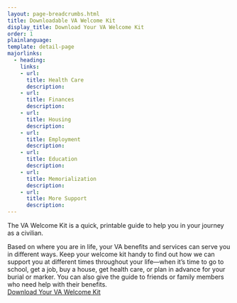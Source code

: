 ```yaml
---
layout: page-breadcrumbs.html
title: Downloadable VA Welcome Kit
display_title: Download Your VA Welcome Kit
order: 1
plainlanguage: 
template: detail-page
majorlinks:
  - heading: 
    links:
    - url: 
      title: Health Care
      description: 
    - url: 
      title: Finances
      description: 
    - url: 
      title: Housing
      description:       
    - url: 
      title: Employment
      description:       
    - url: 
      title: Education
      description:       
    - url: 
      title: Memorialization
      description: 
    - url: 
      title: More Support
      description: 
---
```

<div itemscope itemtype ="http://schema.org/HowTo">
<div class="va-introtext" itemprop="description">

The VA Welcome Kit is a quick, printable guide to help you in your journey as a civilian. 

Based on where you are in life, your VA benefits and services can serve you in different ways. Keep your welcome kit handy to find out how we can support you at different times throughout your life—when it’s time to go to school, get a job, buy a house, get health care, or plan in advance for your burial or marker. You can also give the guide to friends or family members who need help with their benefits. <br>
[Download Your VA Welcome Kit](vets-website/content/pages/WelcomeVA_Guide_print_version_final.pdf)

</div>
